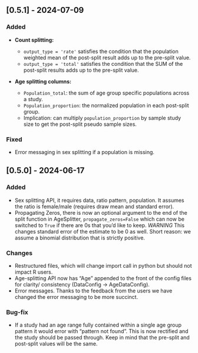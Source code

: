 ## [0.5.1] - 2024-07-09

### Added

- **Count splitting:**
  - `output_type = 'rate'` satisfies the condition that the population weighted mean of the post-split result adds up to the pre-split value.
  - `output_type = 'total'` satisfies the condition that the SUM of the post-split results adds up to the pre-split value.

- **Age splitting columns:**
  - `Population_total`: the sum of age group specific populations across a study.
  - `Population_proportion`: the normalized population in each post-split group.
  - Implication: can multiply `population_proportion` by sample study size to get the post-split pseudo sample sizes.

### Fixed

- Error messaging in sex splitting if a population is missing.

## [0.5.0] - 2024-06-17

### Added
- Sex splitting API, it requires data, ratio pattern, population. It assumes the ratio is female/male (requires draw mean and standard error).
- Propagating Zeros, there is now an optional argument to the end of the split function in AgeSplitter, `propagate_zeros=False` which can now be switched to `True` if there are 0s that you’d like to keep. *WARNING* This changes standard error of the estimate to be 0 as well. Short reason: we assume a binomial distribution that is strictly positive.

### Changes
- Restructured files, which will change import call in python but should not impact R users.
- Age-splitting API now has “Age” appended to the front of the config files for clarity/ consistency (DataConfig -> AgeDataConfig).
- Error messages. Thanks to the feedback from the users we have changed the error messaging to be more succinct.

### Bug-fix
- If a study had an age range fully contained within a single age group pattern it would error with “pattern not found”. This is now rectified and the study should be passed through. Keep in mind that the pre-split and post-split values will be the same.